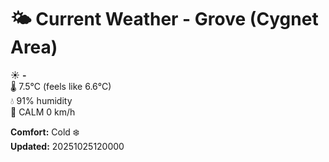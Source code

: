 # 🌤️ Current Weather - Grove (Cygnet Area)

☀️ **-**  
🌡️ 7.5°C (feels like 6.6°C)  
💧 91% humidity  
💨 CALM 0 km/h  

**Comfort:** Cold ❄️  
**Updated:** 20251025120000
